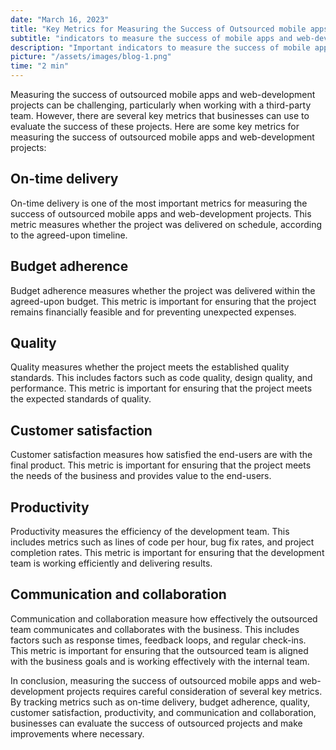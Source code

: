 ```yaml
---
date: "March 16, 2023"
title: "Key Metrics for Measuring the Success of Outsourced mobile apps and web-development Projects"
subtitle: "indicators to measure the success of mobile apps and web-development"
description: "Important indicators to measure the success of mobile apps and web-development projects that are outsourced."
picture: "/assets/images/blog-1.png"
time: "2 min"
---
```

Measuring the success of outsourced mobile apps and web-development projects can be challenging, particularly when working with a third-party team. However, there are several key metrics that businesses can use to evaluate the success of these projects. Here are some key metrics for measuring the success of outsourced mobile apps and web-development projects:

## On-time delivery
On-time delivery is one of the most important metrics for measuring the success of outsourced mobile apps and web-development projects. This metric measures whether the project was delivered on schedule, according to the agreed-upon timeline.

## Budget adherence
Budget adherence measures whether the project was delivered within the agreed-upon budget. This metric is important for ensuring that the project remains financially feasible and for preventing unexpected expenses.

## Quality
Quality measures whether the project meets the established quality standards. This includes factors such as code quality, design quality, and performance. This metric is important for ensuring that the project meets the expected standards of quality.

## Customer satisfaction
Customer satisfaction measures how satisfied the end-users are with the final product. This metric is important for ensuring that the project meets the needs of the business and provides value to the end-users.

## Productivity
Productivity measures the efficiency of the development team. This includes metrics such as lines of code per hour, bug fix rates, and project completion rates. This metric is important for ensuring that the development team is working efficiently and delivering results.

## Communication and collaboration
Communication and collaboration measure how effectively the outsourced team communicates and collaborates with the business. This includes factors such as response times, feedback loops, and regular check-ins. This metric is important for ensuring that the outsourced team is aligned with the business goals and is working effectively with the internal team.

In conclusion, measuring the success of outsourced mobile apps and web-development projects requires careful consideration of several key metrics. By tracking metrics such as on-time delivery, budget adherence, quality, customer satisfaction, productivity, and communication and collaboration, businesses can evaluate the success of outsourced projects and make improvements where necessary.
